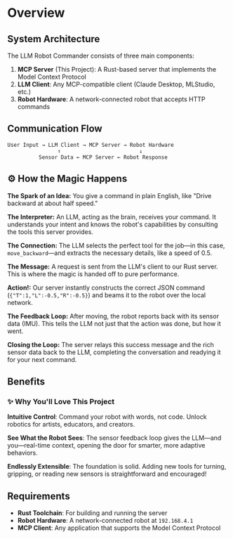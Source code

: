 # Overview

## System Architecture

The LLM Robot Commander consists of three main components:

1. **MCP Server** (This Project): A Rust-based server that implements the Model Context Protocol
2. **LLM Client**: Any MCP-compatible client (Claude Desktop, MLStudio, etc.)
3. **Robot Hardware**: A network-connected robot that accepts HTTP commands

## Communication Flow

```
User Input → LLM Client → MCP Server → Robot Hardware
                ↑                         ↓
          Sensor Data ← MCP Server ← Robot Response
```

## ⚙️ How the Magic Happens

**The Spark of an Idea:** You give a command in plain English, like "Drive backward at about half speed."

**The Interpreter:** An LLM, acting as the brain, receives your command. It understands your intent and knows the robot's capabilities by consulting the tools this server provides.

**The Connection:** The LLM selects the perfect tool for the job—in this case, `move_backward`—and extracts the necessary details, like a speed of 0.5.

**The Message:** A request is sent from the LLM's client to our Rust server. This is where the magic is handed off to pure performance.

**Action!:** Our server instantly constructs the correct JSON command (`{"T":1,"L":-0.5,"R":-0.5}`) and beams it to the robot over the local network.

**The Feedback Loop:** After moving, the robot reports back with its sensor data (IMU). This tells the LLM not just that the action was done, but how it went.

**Closing the Loop:** The server relays this success message and the rich sensor data back to the LLM, completing the conversation and readying it for your next command.

## Benefits

### ✨ Why You'll Love This Project

**Intuitive Control**: Command your robot with words, not code. Unlock robotics for artists, educators, and creators.

**See What the Robot Sees**: The sensor feedback loop gives the LLM—and you—real-time context, opening the door for smarter, more adaptive behaviors.

**Endlessly Extensible**: The foundation is solid. Adding new tools for turning, gripping, or reading new sensors is straightforward and encouraged!

## Requirements

- **Rust Toolchain**: For building and running the server
- **Robot Hardware**: A network-connected robot at `192.168.4.1`
- **MCP Client**: Any application that supports the Model Context Protocol